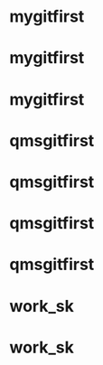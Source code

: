 # mygitfirst
# mygitfirst
# mygitfirst
# qmsgitfirst
# qmsgitfirst
# qmsgitfirst
# qmsgitfirst
# work_sk
# work_sk
